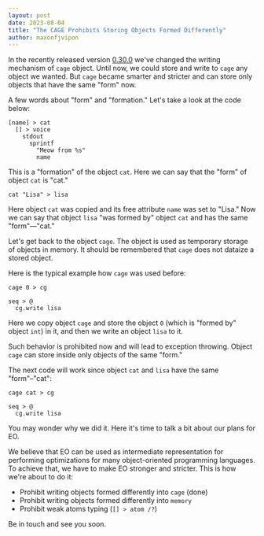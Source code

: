 ```yaml
---
layout: post
date: 2023-08-04
title: "The CAGE Prohibits Storing Objects Formed Differently"
author: maxonfjvipon
---
```


In the recently released version [0.30.0](https://github.com/objectionary/eo/releases/tag/0.30.0)
we've changed the writing mechanism of `cage` object. Until now, we could store and write to
`cage` any object we wanted. But `cage` became smarter and stricter and can store only objects
that have the same "form" now.

<!--more-->

A few words about "form" and "formation." Let's take a look at the code below:

```
[name] > cat
  [] > voice
    stdout
      sprintf
        "Meow from %s"
        name
```

This is a "formation" of the object `cat`. Here we can say that the "form" of object `cat` is "cat."

```
cat "Lisa" > lisa
```

Here object `cat` was copied and its free attribute `name` was set to "Lisa." Now we can say that
object `lisa` "was formed by" object `cat` and has the same "form"—"cat."

Let's get back to the object `cage`. The object is used as temporary storage of objects in memory.
It should be remembered that `cage` does not dataize a stored object.

Here is the typical example how `cage` was used before:

```
cage 0 > cg

seq > @
  cg.write lisa
```

Here we copy object `cage` and store the object `0` (which is "formed by" object `int`) in it, and
then we write an object `lisa` to it.

Such behavior is prohibited now and will lead to exception throwing.
Object `cage` can store inside only objects of the same "form."

The next code will work since object `cat` and `lisa` have the same "form"–"cat":

```
cage cat > cg

seq > @
  cg.write lisa
```

You may wonder why we did it.
Here it's time to talk a bit about our plans for EO.

We believe that EO can be used as intermediate representation for performing optimizations for many
object-oriented programming languages.
To achieve that, we have to make EO stronger and stricter.
This is how we're about to do it:
- Prohibit writing objects formed differently into `cage` (done)
- Prohibit writing objects formed differently into `memory`
- Prohibit weak atoms typing (`[] > atom /?`)

Be in touch and see you soon.
